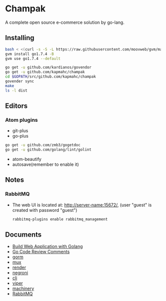 # Champak

A complete open source e-commerce solution by go-lang.

## Installing

```bash
bash < <(curl -s -S -L https://raw.githubusercontent.com/moovweb/gvm/master/binscripts/gvm-installer)
gvm install go1.7.4 -B
gvm use go1.7.4 --default

go get -u github.com/kardianos/govendor
go get -u github.com/kapmahc/champak
cd $GOPATH/src/github.com/kapmahc/champak
govender sync
make
ls -l dist
```

## Editors

### Atom plugins

- git-plus
- go-plus
```bash
go get -u github.com/zmb3/gogetdoc
go get -u github.com/golang/lint/golint
```
- atom-beautify
- autosave(remember to enable it)

## Notes

### RabbitMQ

- The web UI is located at: <http://server-name:15672/>, (user "guest" is created with password "guest")

  ```bash
  rabbitmq-plugins enable rabbitmq_management
  ```

## Documents
- [Build Web Application with Golang](https://astaxie.gitbooks.io/build-web-application-with-golang/content/en/preface.html)
- [Go Code Review Comments](https://github.com/golang/go/wiki/CodeReviewComments)
- [gorm](http://jinzhu.me/gorm/)
- [mux](https://github.com/gorilla/mux)
- [render](https://github.com/unrolled/render)
- [negroni](https://github.com/urfave/negroni)
- [cli](https://github.com/urfave/cli)
- [viper](https://github.com/spf13/viper)
- [machinery](https://github.com/RichardKnop/machinery)
- [RabbitMQ](https://www.rabbitmq.com/getstarted.html)
